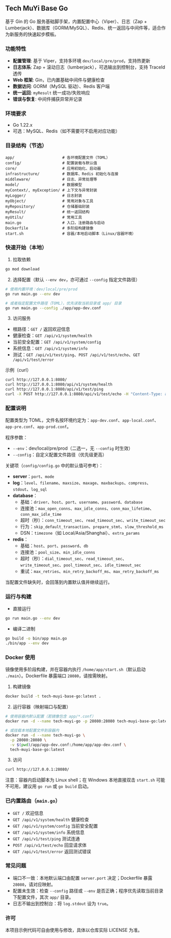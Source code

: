 ## Tech MuYi Base Go

基于 Gin 的 Go 服务基础脚手架，内置配置中心（Viper）、日志（Zap + Lumberjack）、数据库（GORM/MySQL）、Redis、统一返回与中间件等，适合作为新服务的快速起步模板。

### 功能特性
- **配置管理**: 基于 Viper，支持多环境 `dev/local/pre/prod`，支持热更新
- **日志体系**: Zap + 滚动日志（lumberjack），可选输出到控制台，支持 TraceId 透传
- **Web 框架**: Gin，已内置基础中间件与健康检查
- **数据访问**: GORM（MySQL 驱动）、Redis 客户端
- **统一返回**: `myResult` 统一成功/失败响应
- **错误与恢复**: 中间件捕获异常并记录

### 环境要求
- Go 1.22.x
- 可选：MySQL、Redis（如不需要可不启用对应功能）

### 目录结构（节选）
```
app/                     # 各环境配置文件（TOML）
config/                  # 配置装载与默认值
core/                    # 应用初始化、启动器
infrastructure/          # 数据库、Redis 初始化与连接
middleware/              # 日志、异常处理等
model/                   # 数据模型
myContext/, myException/ # 上下文与异常封装
myLogger/                # 日志封装
myObject/                # 常用对象与工具
myRepository/            # 仓储基础封装
myResult/                # 统一返回结构
myUtils/                 # 常用工具
main.go                  # 入口，注册路由与启动
Dockerfile               # 多阶段构建镜像
start.sh                 # 容器/本地启动脚本（Linux/容器环境）
```

### 快速开始（本地）
1) 拉取依赖
```bash
go mod download
```

2) 选择配置（默认 `--env dev`，亦可通过 `--config` 指定文件路径）
```bash
# 使用内置环境：dev/local/pre/prod
go run main.go --env dev

# 或者指定配置文件路径（TOML），优先读取当前目录或 app/ 目录
go run main.go --config ./app/app-dev.conf
```

3) 访问服务
- 根路径：`GET /` 返回欢迎信息
- 健康检查：`GET /api/v1/system/health`
- 当前安全配置：`GET /api/v1/system/config`
- 系统信息：`GET /api/v1/system/info`
- 测试：`GET /api/v1/test/ping`、`POST /api/v1/test/echo`、`GET /api/v1/test/error`

示例（curl）
```bash
curl http://127.0.0.1:8080/
curl http://127.0.0.1:8080/api/v1/system/health
curl http://127.0.0.1:8080/api/v1/test/ping
curl -X POST http://127.0.0.1:8080/api/v1/test/echo -H "Content-Type: application/json" -d '{"hello":"world"}'
```

### 配置说明
配置类型为 TOML，文件名按环境约定为：`app-dev.conf`、`app-local.conf`、`app-pre.conf`、`app-prod.conf`。

程序参数：
- `--env`：dev/local/pre/prod（二选一，无 `--config` 时生效）
- `--config`：自定义配置文件路径（优先级更高）

关键项（`config/config.go` 中的默认值可参考）：
- **server**：`port`、`mode`
- **log**：`level`、`filename`、`maxsize`、`maxage`、`maxbackups`、`compress`、`stdout`、`log_sql`
- **database**：
  - 基础：`driver`、`host`、`port`、`username`、`password`、`database`
  - 连接池：`max_open_conns`、`max_idle_conns`、`conn_max_lifetime`、`conn_max_idle_time`
  - 超时（秒）：`conn_timeout_sec`、`read_timeout_sec`、`write_timeout_sec`
  - 行为：`skip_default_transaction`、`prepare_stmt`、`slow_threshold_ms`
  - DSN：`timezone`（如 Local/Asia/Shanghai）、`extra_params`
- **redis**：
  - 基础：`host`、`port`、`password`、`db`
  - 连接池：`pool_size`、`min_idle_conns`
  - 超时（秒）：`dial_timeout_sec`、`read_timeout_sec`、`write_timeout_sec`、`pool_timeout_sec`、`idle_timeout_sec`
  - 重试：`max_retries`、`min_retry_backoff_ms`、`max_retry_backoff_ms`

当配置文件缺失时，会回落到内置默认值并继续运行。

### 运行与构建
- 直接运行
```bash
go run main.go --env dev
```

- 编译二进制
```bash
go build -o bin/app main.go
./bin/app --env dev
```

### Docker 使用
镜像使用多阶段构建，并在容器内执行 `/home/app/start.sh`（默认启动 `./main`）。Dockerfile 暴露端口 `28080`，请按需映射。

1) 构建镜像
```bash
docker build -t tech-muyi-base-go:latest .
```

2) 运行容器（映射端口与配置）
```bash
# 使用容器内默认配置（若镜像包含 app/*.conf）
docker run -d --name tech-muyi-go -p 28080:28080 tech-muyi-base-go:latest

# 或挂载本地配置文件到容器内
docker run -d --name tech-muyi-go \
  -p 28080:28080 \
  -v $(pwd)/app/app-dev.conf:/home/app/app-dev.conf \
  tech-muyi-base-go:latest
```

3) 访问
```bash
curl http://127.0.0.1:28080/
```

注意：容器内启动脚本为 Linux shell；在 Windows 本地直接双击 `start.sh` 可能不可用，建议用 `go run` 或 `go build` 启动。

### 已内置路由（`main.go`）
- `GET /` 欢迎信息
- `GET /api/v1/system/health` 健康检查
- `GET /api/v1/system/config` 当前安全配置
- `GET /api/v1/system/info` 系统信息
- `GET /api/v1/test/ping` 测试连通
- `POST /api/v1/test/echo` 回显请求体
- `GET /api/v1/test/error` 返回测试错误

### 常见问题
- 端口不一致：本地默认端口由配置 `server.port` 决定；Dockerfile 暴露 `28080`，请对应映射。
- 配置未生效：检查 `--config` 路径或 `--env` 是否正确；程序优先读取当前目录下配置文件，其次 `app/` 目录。
- 日志不输出到控制台：将 `log.stdout` 设为 `true`。

### 许可
本项目示例代码可自由使用与修改，具体以仓库实际 LICENSE 为准。



